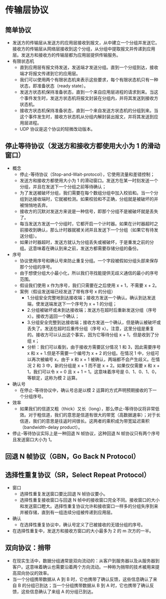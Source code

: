 # 传输层协议

## 简单协议
+ 发送方的传输层从发送方的应用层接收到报文，从中建立一个分组并发送它。接收方的传输层从网络层接收到这个分组，从分组中提取报文并传递到应用层。发送方和接收方的传输层都为应用层提供传输服务。
+ 有限状态机
  + 直到应用层有报文待发送，发送端才发送分组。直到一个分组到达，接收端才将报文传递到它的应用层。
  + 我们可以使用两个有限状态机来表示这些要求，每个有限状态机只有一种状态，即准备状态（ready state）。
  + 发送方状态机保持准备状态，直到一个来自应用层进程的请求到来。当这个事件发生时，发送方状态机将报文封装在分组内，并将其发送到接收方状态机。
  + 接收方状态机保持准备状态，直到一个来自发送方状态机的分组到来。当这个事件发生时，接收方状态机从分组内解封装出报文，并将其发送到应用层进程。
  + UDP 协议是这个协议的轻微改动版本。

## 停止等待协议（发送方和接收方都使用大小为 1 的滑动窗口）
+ 概念
  + 停止-等待协议（Stop-and-Wait-protocol），它使用流量和差错控制；
  + 发送方和接收方都使用大小为 1 的滑动窗口。发送方在某一时刻发送一个分组，并且在发送下一个分组之前等待确认；
  + 为了发送被破坏分组，我们需要在每个数组分组中加入校验和。当一个分组到达接收端时，它就被检测。如果校验和不正确，分组就是被破坏的并被悄悄地丢弃。
  + 接收方的沉默对发送方来说是一种信号，即那个分组不是被破坏就是丢失了。
  + 每当发送方发送一个分组时，它都开启一个计时器。如果在计时器超时之前接收到确认，那么计时器就被关闭并且发送下一个分组（如果它有待发送分组）。
  + 如果计时器超时，发送方就认为分组丢失或被破坏，于是重发之前的分组。这意味着在确认到来之前，发送方都需要存储分组的备份。
+ 序号
  + 协议使用序号和确认号来防止重复分组。一个字段被假如分组头部来保存那个分组的序号。
  + 由于想使分组大小最小化，所以我们寻找能提供无歧义通信的最小的序号范围。
  + 假设我们使用 x 作为序号，我们只需要在之后使用 x + 1，不需要 x + 2。
  + 案例（假设发送端已经发送了带有序号 x 的分组）
    + 1.分组安全完整地到达接收端；接收方发送一个确认。确认到达发送端，使发送端发送下一个序号为 x + 1 的分组；
    + 2.分组被破坏或未到达接收端；发送方在超时后重新发送分组（序号 x）。接收方返回一个确认；
    + 3.分组安全完整到达接收端；接收方发送一个确认，但是确认被破坏或丢失了。发送在超时后重传分组（序号 x）。注意，这里分组是重复的。接收方可以认出这个事实，因为它等待分组 x + 1，但是收到了分组 x；
    + 分析：我们可以看到，由于接收方需要区分情况 1 和 3，因此需要序号 x 和 x + 1.但是不需要一个编号为 x + 2 的分组。在情况 1 中，分组可以再次被编号 x，由于 x 和  x + 1 被确认，两端都不会产生歧义。在情况 2 和 3 中，新的分组是 x + 1 而不是 x + 2。如果仅仅需要 x 和 x + 1，我们可以令 x = 0 且 x + 1 = 1。这意味着序号是 0、1、0、1、0，等额定，这称为模 2 运算。
+ 确认号
  + 在停止-等待协议中，确认号总是以模 2 运算的方式声明预期接收的下一个分组序号。
+ 效率
  + 如果我们的信道又粗（thick）又长（long），那么停止-等待协议将非常低效。对于粗信道，我们的意思是信道有很大的带宽（高数据速率）；对于长信道，我们的意思是往返时间很长。这两者的乘积成为带宽延迟乘积（bandwidth-delay product）。
+ 停止-等待协议实际上是一种回退 N 帧协议，这种回退 N 帧协议只有两个序号且发送窗口大小为 1。

## 回退 N 帧协议（GBN，Go Back N Protocol）

## 选择性重复协议（SR，Select Repeat Protocol）
+ 窗口
  + 选择性重复发送窗口要比回退 N 帧协议要小。
  + 选择性重复接收窗口与回退 N 帧中的接收窗口完全不同。接收窗口的大小和发送窗口瞪大。选择性重复协议允许和接收窗口一样多的分组失序到来并被存储，直到有一组连续分组被传递到应用层。
+ 确认
  + 在选择性重复协议中，确认号定义了已被接收的无错分组的序号。
+ 在选择性重复中，发送方和接收方窗口的大小最多为 2 的 m 次方的一半。

## 双向协议：捎带
+ 在现实生活中，数据分组通常是双向流动的：从客户到服务器以及从服务器到客户。这意味着确认也需要沿着两个方向流动。一种称为捎带的技术被用来提高双向协议的效率。
+ 当一个分组携带数据从 A 到 B 时，它也携带了确认反馈，这些信息确认了来自 B 的分组已到达；当一个分组携带数据从 B 到 A 时，它也携带了确认反馈，这些信息确认了来组 A 的分组已到达。